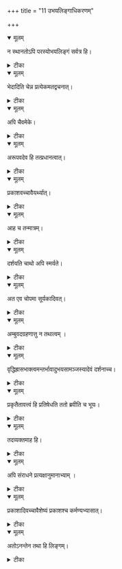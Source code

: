 +++
title = "11 उभयलिङ्गाधिकरणम्"

+++


<details open><summary>मूलम्</summary>

न स्थानतोऽपि परस्योभयलिङ्गं सर्वत्र हि।
</details>



<details><summary>टीका</summary>

परस्य ब्रह्मणो दोषः स्थानतोऽपि न विद्यते । यतो निर्दोषकल्याणगुणाद्युभयलिङ्गता ॥ [325]
</details>



<details open><summary>मूलम्</summary>

भेदादिति चेन्न प्रत्येकमतद्वचनात्।
</details>



<details><summary>टीका</summary>

अवस्थाभेदतो दोषः जीवस्येव परस्य चेत् । नैवन्तु तत्र तत्रैव ह्यमृतत्वश्रुतेर्बलात् ॥ [326]
</details>



<details open><summary>मूलम्</summary>

अपि चैवमेके।
</details>



<details><summary>टीका</summary>

एकदेहस्थितस्यापि न भोक्तृत्वं परात्मनः । द्वा सुपर्णाविति श्रुत्याऽधीयते चैकशाखिनः ॥ [327]
</details>



<details open><summary>मूलम्</summary>

अरूपवदेव हि तत्प्रधानत्वात्।
</details>



<details><summary>टीका</summary>

शरीरस्थमपि ब्रह्म रूपाभाववदेव हि । नामरूपाधिकरणे प्रधानत्वात्परात्मनः ॥ [328]
</details>



<details open><summary>मूलम्</summary>

प्रकाशवच्चावैयर्थ्यात्।
</details>



<details><summary>टीका</summary>

यथा ज्ञानादिवाक्यस्यावैयर्थ्यात्स्वप्रकाशता । तथैव सत्यकामादिवाक्यवैयर्थतो गुणी ॥ [329]
</details>



<details open><summary>मूलम्</summary>

आह च तन्मात्रम्।
</details>



<details><summary>टीका</summary>

प्रकाशरूपतामात्रं सत्यं ज्ञानमिति श्रुतिः । वदत्यन्यान्गुणांस्तांस्तु न निषेधति वै यतः ॥ [330]
</details>



<details open><summary>मूलम्</summary>

दर्शयति चाथो अपि स्मर्यते।
</details>



<details><summary>टीका</summary>

निष्कलं मामनादिं च वेत्तीत्यादि श्रुतिस्मृतौ । ब्रह्म ह्युभयलिङ्गन्तु वदतश्च विशेषतः ॥ [331]
</details>



<details open><summary>मूलम्</summary>

अत एव चोपमा सूर्यकादिवत्।
</details>



<details><summary>टीका</summary>

सर्वत्रोभयलिङ्गत्वात् जलसूर्योपमा कृता । ब्रह्मणश्शास्त्रतश्चेति जलाधारेष्विवांशुमान् ॥ [332]
</details>



<details open><summary>मूलम्</summary>

अम्बुवदग्रहणात्तु न तथात्वम् ।
</details>



<details><summary>टीका</summary>

वस्त्वभावेऽप्यम्भसीव ब्रह्मणोऽग्रहणात्स्थितेः । सर्ववस्तुष्वतो ब्रह्म सदोषमिति शङ्कते ॥ [333]
</details>



<details open><summary>मूलम्</summary>

वृद्धिह्रासभाक्त्वमन्तर्भावादुभयसामञ्जस्यादेवं दर्शनाच्च।
</details>



<details><summary>टीका</summary>

स्थानतो ह्रासवृद्ध्यादिभाक्त्वं चात्र निषिध्यते । आकाशसूर्यदृष्टान्तद्वया़ञ्जस्याच्च लोकतः ॥ [334]
</details>



<details open><summary>मूलम्</summary>

प्रकृतैतावत्त्वं हि प्रतिषेधति ततो ब्रवीति च भूयः।
</details>



<details><summary>टीका</summary>

प्रकृतैतावत्वमात्रं नेति नेति निषिध्यते । ततोऽधिकगुणाढ्यत्ववचनाद्ब्रह्मणस्त्विह ॥ [335]
</details>



<details open><summary>मूलम्</summary>

तदव्यक्तमाह हि।
</details>



<details><summary>टीका</summary>

ब्रह्मास्वरूपं केनापि प्रमाणेन न गृह्यते । एनं न पश्यतीत्यादि श्रुतिराह हि काचन ॥ [336]
</details>



<details open><summary>मूलम्</summary>

अपि संराधने प्रत्यक्षानुमानाभ्याम् ।
</details>



<details><summary>टीका</summary>

एकेन ध्यान योगेन गृह्यते परमः पुमान् । यमेवैष इति श्रुत्या तथा स्मृत्या च गम्यते ॥ [337]
</details>



<details open><summary>मूलम्</summary>

प्रकाशादिवच्चावैशेष्यं प्रकाशश्च कर्मण्यभ्यासात्।
</details>



<details><summary>टीका</summary>

ध्यानकर्मणिचाभ्यासात् दर्शनं चोपजायते । ज्ञनानन्दाद्यवैशेष्यात् विभूतीनां च केषुचित् ॥ [338]
</details>



<details open><summary>मूलम्</summary>

अतोऽनन्तेन तथा हि लिङ्गम्।
</details>



<details><summary>टीका</summary>

अतोऽनन्तेन कल्याणगुणजातेन योगतः । परस्य स्वप्रकाशस्योभयनिङ्गसमञ्जसम् ॥ [339]
</details>


